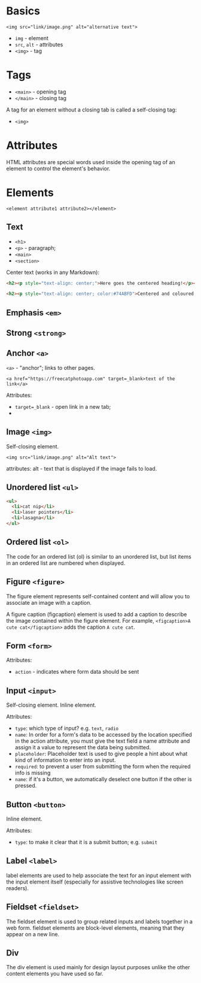 # Basics

`<img src="link/image.png" alt="alternative text">`

- `img` - element
- `src`, `alt` - attributes
- `<img>` - tag



# Tags

- `<main>` - opening tag
- `</main>` - closing tag

A tag for an element without a closing tab is called a self-closing tag:
- `<img>`

# Attributes

HTML attributes are special words used inside the opening tag of an element to control the element's behavior.

# Elements

`<element attribute1 attribute2></element>`

## Text

- `<h1>`
- `<p>` - paragraph; 
- `<main>` 
- `<section>`

Center text (works in any Markdown): 
```html
<h2><p style="text-align: center;">Here goes the centered heading!</p></h2>

<h2><p style="text-align: center; color:#74ABFD">Centered and coloured heading!</p></h2>
```

## Emphasis `<em>`

## Strong `<strong>`




## Anchor `<a>`
`<a>` - "anchor"; links to other pages. 

`<a href="https://freecatphotoapp.com" target=_blank>text of the link</a>`

Attributes:
- `target=_blank` - open link in a new tab; 
- 

## Image `<img>`

Self-closing element. 

`<img src="link/image.png" alt="Alt text">`

attributes: alt - text that is displayed if the image fails to load. 

## Unordered list `<ul>`

```html
<ul>
  <li>cat nip</li>
  <li>laser pointers</li>
  <li>lasagna</li>
</ul>
```

## Ordered list `<ol>`

The code for an ordered list (ol) is similar to an unordered list, but list items in an ordered list are numbered when displayed.

## Figure `<figure>`

The figure element represents self-contained content and will allow you to associate an image with a caption.

A figure caption (figcaption) element is used to add a caption to describe the image contained within the figure element. For example, `<figcaption>A cute cat</figcaption>` adds the caption `A cute cat`.

## Form `<form>`

Attributes:
- `action` - indicates where form data should be sent


## Input `<input>`

Self-closing element. Inline element. 

Attributes:
- `type`: which type of input? e.g. `text`, `radio`
- `name`: In order for a form's data to be accessed by the location specified in the action attribute, you must give the text field a name attribute and assign it a value to represent the data being submitted.
- `placeholder`: Placeholder text is used to give people a hint about what kind of information to enter into an input.
- `required`: to prevent a user from submitting the form when the required info is missing
- `name`: if it's a button, we automatically deselect one button if the other is pressed. 

## Button `<button>`

Inline element. 

Attributes:
- `type`: to make it clear that it is a submit button; e.g. `submit`

## Label `<label>`

label elements are used to help associate the text for an input element with the input element itself (especially for assistive technologies like screen readers).

## Fieldset `<fieldset>`

The fieldset element is used to group related inputs and labels together in a web form. 
fieldset elements are block-level elements, meaning that they appear on a new line.

## Div

The div element is used mainly for design layout purposes unlike the other content elements you have used so far.



